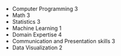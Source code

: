 + Computer Programming     3
+ Math     3
+ Statistics     3
+ Machine Learning     1
+ Domain Expertise     4
+ Communication and Presentation skills     3
+ Data Visualization     2
